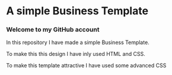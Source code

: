 <!DOCTYPE html>
<html lang="en">
<head>
    <meta charset="UTF-8">
    <meta name="viewport" content="width=device-width, initial-scale=1.0">
    <title>Document</title>
</head>
<body>
    <h1>
        A simple Business Template
    </h1>
    <h3>Welcome to my GitHub account</h3>
    <p>In this repository I have made a simple Business Template.</p>
    <p>To make this this design I have inly used HTML and CSS.</p>
    <P>To make this template attractive I have used some advanced CSS</P>

</body>
</html>
